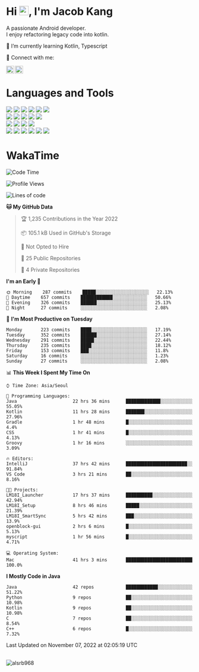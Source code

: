# Hi <img src="https://media.giphy.com/media/hvRJCLFzcasrR4ia7z/giphy.gif" width="25px">, I'm Jacob Kang
A passionate Android developer.
</br>
I enjoy refactoring legacy code into kotlin.

🌱 I’m currently learning Kotlin, Typescript

🤝 Connect with me:

<a href="https://www.linkedin.com/in/minkyu-kang-b7477b1b2/"><img align="left" src="https://raw.githubusercontent.com/yushi1007/yushi1007/main/images/linkedin.svg" alt="Minkyu Kang | LinkedIn" width="21px"/></a>
<a href="https://www.instagram.com/_jacob_kang/"><img align="left" src="https://raw.githubusercontent.com/yushi1007/yushi1007/main/images/instagram.svg" alt="Jacob Kang | Instagram" width="21px"/></a>

</br>

# Languages and Tools

<div align="left">
<img src="https://img.shields.io/badge/java-007396?logo=java&logoColor=white"/>
<img src="https://img.shields.io/badge/kotlin-7F52FF?logo=kotlin&logoColor=white"/>
<img src="https://img.shields.io/badge/python-3776AB?logo=python&logoColor=white"/>
<img src="https://img.shields.io/badge/bash shell-4EAA25?logo=gnubash&logoColor=white"/>
<img src="https://img.shields.io/badge/c-A8B9CC?logo=c&logoColor=white"/>
<img src="https://img.shields.io/badge/c++-00599C?logo=c%2b%2b&logoColor=white"/>
</div>
<div align="left">
<img src="https://img.shields.io/badge/git-F05032?logo=git&logoColor=white"/>
<img src="https://img.shields.io/badge/github-181717?logo=github&logoColor=white"/>
<img src="https://img.shields.io/badge/mysql-4479A1?logo=mysql&logoColor=white"/>
<img src="https://img.shields.io/badge/sqlite-003B57?logo=sqlite&logoColor=white"/>
<img src="https://img.shields.io/badge/amazon AWS-232F3E?logo=amazonaws&logoColor=white"/>
</div>
<div align="left">
<img src="https://img.shields.io/badge/android-3DDC84?logo=android&logoColor=white"/>
<img src="https://img.shields.io/badge/linux-FCC624?logo=linux&logoColor=white"/>
<img src="https://img.shields.io/badge/flask-000000?logo=flask&logoColor=white"/>
<img src="https://img.shields.io/badge/arduino-00979D?logo=arduino&logoColor=white"/>
</div>
<div align="left">
<img src="https://img.shields.io/badge/slack-4A154B?logo=slack&logoColor=white"/>
<img src="https://img.shields.io/badge/notion-000000?logo=notion&logoColor=white"/>
<img src="https://img.shields.io/badge/jira-0052CC?logo=jira&logoColor=white"/>
<img src="https://img.shields.io/badge/postman-FF6C37?logo=postman&logoColor=white"/>
<img src="https://img.shields.io/badge/intellij-000000?logo=intellijidea&logoColor=white"/>
<img src="https://img.shields.io/badge/pycharm-000000?logo=pycharm&logoColor=white"/>
</div>

# WakaTime

<!--START_SECTION:waka-->
![Code Time](http://img.shields.io/badge/Code%20Time-1%2C527%20hrs%2043%20mins-blue)

![Profile Views](http://img.shields.io/badge/Profile%20Views-0-blue)

![Lines of code](https://img.shields.io/badge/From%20Hello%20World%20I%27ve%20Written-180%20Thousand%20lines%20of%20code-blue)

**🐱 My GitHub Data** 

> 🏆 1,235 Contributions in the Year 2022
 > 
> 📦 105.1 kB Used in GitHub's Storage 
 > 
> 🚫 Not Opted to Hire
 > 
> 📜 25 Public Repositories 
 > 
> 🔑 4 Private Repositories  
 > 
**I'm an Early 🐤** 

```text
🌞 Morning    287 commits    █████░░░░░░░░░░░░░░░░░░░░   22.13% 
🌆 Daytime    657 commits    ████████████░░░░░░░░░░░░░   50.66% 
🌃 Evening    326 commits    ██████░░░░░░░░░░░░░░░░░░░   25.13% 
🌙 Night      27 commits     ░░░░░░░░░░░░░░░░░░░░░░░░░   2.08%

```
📅 **I'm Most Productive on Tuesday** 

```text
Monday       223 commits    ████░░░░░░░░░░░░░░░░░░░░░   17.19% 
Tuesday      352 commits    ██████░░░░░░░░░░░░░░░░░░░   27.14% 
Wednesday    291 commits    █████░░░░░░░░░░░░░░░░░░░░   22.44% 
Thursday     235 commits    ████░░░░░░░░░░░░░░░░░░░░░   18.12% 
Friday       153 commits    ███░░░░░░░░░░░░░░░░░░░░░░   11.8% 
Saturday     16 commits     ░░░░░░░░░░░░░░░░░░░░░░░░░   1.23% 
Sunday       27 commits     ░░░░░░░░░░░░░░░░░░░░░░░░░   2.08%

```


📊 **This Week I Spent My Time On** 

```text
⌚︎ Time Zone: Asia/Seoul

💬 Programming Languages: 
Java                     22 hrs 36 mins      █████████████░░░░░░░░░░░░   55.05% 
Kotlin                   11 hrs 28 mins      ███████░░░░░░░░░░░░░░░░░░   27.96% 
Gradle                   1 hr 48 mins        █░░░░░░░░░░░░░░░░░░░░░░░░   4.4% 
CSS                      1 hr 41 mins        █░░░░░░░░░░░░░░░░░░░░░░░░   4.13% 
Groovy                   1 hr 16 mins        ░░░░░░░░░░░░░░░░░░░░░░░░░   3.09%

🔥 Editors: 
IntelliJ                 37 hrs 42 mins      ███████████████████████░░   91.84% 
VS Code                  3 hrs 21 mins       ██░░░░░░░░░░░░░░░░░░░░░░░   8.16%

🐱‍💻 Projects: 
LM18I_Launcher           17 hrs 37 mins      ██████████░░░░░░░░░░░░░░░   42.94% 
LM18I_Setup              8 hrs 46 mins       █████░░░░░░░░░░░░░░░░░░░░   21.39% 
LM18I_SmartSync          5 hrs 42 mins       ███░░░░░░░░░░░░░░░░░░░░░░   13.9% 
openblock-gui            2 hrs 6 mins        █░░░░░░░░░░░░░░░░░░░░░░░░   5.13% 
myscript                 1 hr 56 mins        █░░░░░░░░░░░░░░░░░░░░░░░░   4.71%

💻 Operating System: 
Mac                      41 hrs 3 mins       █████████████████████████   100.0%

```

**I Mostly Code in Java** 

```text
Java                     42 repos            ████████████░░░░░░░░░░░░░   51.22% 
Python                   9 repos             ██░░░░░░░░░░░░░░░░░░░░░░░   10.98% 
Kotlin                   9 repos             ██░░░░░░░░░░░░░░░░░░░░░░░   10.98% 
C                        7 repos             ██░░░░░░░░░░░░░░░░░░░░░░░   8.54% 
C++                      6 repos             █░░░░░░░░░░░░░░░░░░░░░░░░   7.32%

```



 Last Updated on November 07, 2022 at 02:05:19 UTC
<!--END_SECTION:waka-->

</br>

<div align="left">
<img align="left" src="https://github-readme-stats.vercel.app/api/top-langs?username=alsrb968&show_icons=true&locale=en&layout=compact&theme=dark" alt="alsrb968" />
</div>
